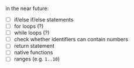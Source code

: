in the near future:

- [ ] if/else if/else statements
- [ ] for loops (?)
- [ ] while loops (?)
- [ ] check whether identifiers can contain numbers
- [ ] return statement
- [ ] native functions
- [ ] ranges (e.g. `1..10`)
